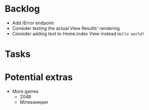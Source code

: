 # Backlog
- Add /Error endpoint
- Consider testing the actual View Results' rendering
- Consider adding text to Home.Index View instead `Hello world!`


# Tasks


# Potential extras
- More games
    - 2048
    - Minesweeper

